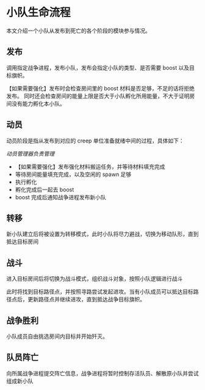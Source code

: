 # 小队生命流程

本文介绍一个小队从发布到死亡的各个阶段的模块参与情况。

## 发布

调用指定战争进程，发布小队，发布会指定小队的类型、是否需要 boost 以及目标旗帜。

【如果需要强化】发布时会检查房间里的 boost 材料是否足够，不足的话将拒绝发布。
同时还会检查房间的能量上限是否大于小队孵化所用能量，不大于证明房间没有能力孵化本小队。

## 动员

动员阶段是指从发布到对应的 creep 单位准备就绪中间的过程，具体如下：

*动员管理器负责管理*

- 【如果需要强化】发布强化材料搬运任务，并等待材料填充完成
- 等待房间能量填充完成，以及空闲的 spawn 足够
- 执行孵化
- 孵化完成后一起去 boost
- boost 完成后通知战争进程发布新小队

## 转移

新小队建立后将被设置为转移模式，此时小队将尽力避战，切换为移动队形，直到抵达目标房间

## 战斗

进入目标房间后将切换为战斗模式，组织战斗对象，按照小队逻辑进行战斗

此时将找到目标路径点，并按照寻路尝试发起进攻。当有小队成员可以抵达目标路径点后，更新路径点并继续进攻，直到抵达战争目标旗帜。

## 战争胜利

小队成员自由挑选房间内目标并开始歼灭。

## 队员阵亡

向所属战争进程提交阵亡信息，战争进程将暂时控制存活队员、解散原小队并尝试组成新小队